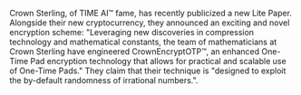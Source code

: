 Crown Sterling, of TIME AI™ fame, has recently publicized a new Lite Paper. Alongside their new cryptocurrency, they announced an exciting and novel encryption scheme: "Leveraging new discoveries in compression technology and mathematical constants, the team of mathematicians at Crown Sterling have engineered CrownEncryptOTP™, an enhanced One-Time Pad encryption technology that allows for practical and scalable use of One-Time Pads." They claim that their technique is "designed to exploit the by-default randomness of irrational numbers.".
